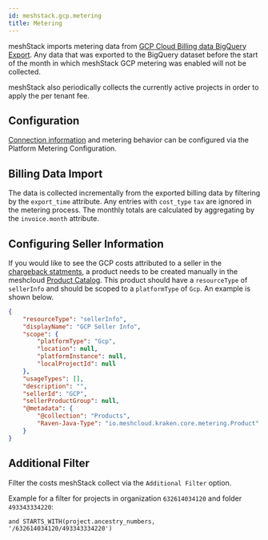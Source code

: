 ```yaml
---
id: meshstack.gcp.metering
title: Metering
---
```


meshStack imports metering data from [GCP Cloud Billing data BigQuery Export](https://cloud.google.com/billing/docs/how-to/export-data-bigquery). Any data that was exported to the BigQuery dataset before the start of the month in which meshStack GCP metering was enabled will not be collected.

meshStack also periodically collects the currently active projects in order to apply the per tenant fee.

## Configuration

[Connection information](/new-integration-how-to-integrate-gcp#10-set-up-the-service-account-for-metering) and metering behavior can be configured via the Platform Metering Configuration.

## Billing Data Import

The data is collected incrementally from the exported billing data by filtering by the `export_time` attribute.
Any entries with `cost_type` `tax` are ignored in the metering process.
The monthly totals are calculated by aggregating by the `invoice.month` attribute.

## Configuring Seller Information

If you would like to see the GCP costs attributed to a seller in the [chargeback statments](/concepts/cost-management#chargeback-statements), a product needs to be created manually in the meshcloud [Product Catalog](/settings/billing-configuration#defining-a-custom-product-catalog). This product should have a `resourceType` of `sellerInfo` and should be scoped to a `platformType` of `Gcp`. An example is shown below.

```json
{
    "resourceType": "sellerInfo",
    "displayName": "GCP Seller Info",
    "scope": {
        "platformType": "Gcp",
        "location": null,
        "platformInstance": null,
        "localProjectId": null
    },
    "usageTypes": [],
    "description": "",
    "sellerId": "GCP",
    "sellerProductGroup": null,
    "@metadata": {
        "@collection": "Products",
        "Raven-Java-Type": "io.meshcloud.kraken.core.metering.Product"
    }
}
```

## Additional Filter

Filter the costs meshStack collect via the `Additional Filter` option.

Example for a filter for projects in organization `632614034120` and folder `493343334220`:

`and STARTS_WITH(project.ancestry_numbers, '/632614034120/493343334220')`
